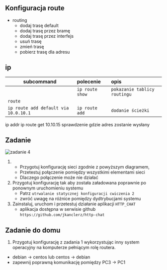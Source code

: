 Konfiguracja route
------------------

* routing
    * dodaj trasę default
    * dodaj trasę przez bramę
    * dodaj trasę przez interfejs
    * usuń trasę
    * zmień trasę
    * pobierz trasę dla adresu
     
ip 
-------------------------
| subcommand    |  polecenie   | opis  |
|---------------|:--------------|:--------------|
|               |``ip route show``|``pokazanie tablicy routingu``| 
|   ``route``    |                               | |
|`` ip route add default via 10.0.10.1 ``  |   ``ip route add``             |``dodanie ścieżki`` |

ip addr
ip route get 10.10.15 sprawdzenie gdzie adres zostanie wysłany


Zadanie
------------

![zadanie 4](cwiczenia4.svg)

1.
   * Przygotuj konfigurację sieci zgodnie z powyższym diagramem, 
   * Przetestuj połączenie pomiędzy wszystkimi elementami sieci
   * Dlaczego połączenie może nie działać
2. Przygotuj konfigurację tak aby została załadowana poprawnie po ponownym uruchomieniu systemu
   * Patrz ``utrwalanie statycznej konfiguracji cwiczenia 2``
   * zwróć uwagę na różnice pomiędzy dydtrybucjami systemu
3. Zainstaluj, uruchom i przetestuj działanie aplikacji ``HTTP_CHAT``
   * aplikacja dostępna w serwisie github ``https://github.com/jkanclerz/http-chat``

Zadanie do domu
---------------

1. Przygotuj konfigurację z zadania 1 wykorzystując inny system operacyjny na komputerze pełniącym rolę routera.
  * debian -> centos lub centos -> debian
  * zapewnij poprawną komunikację pomiędzy PC3 -> PC1
